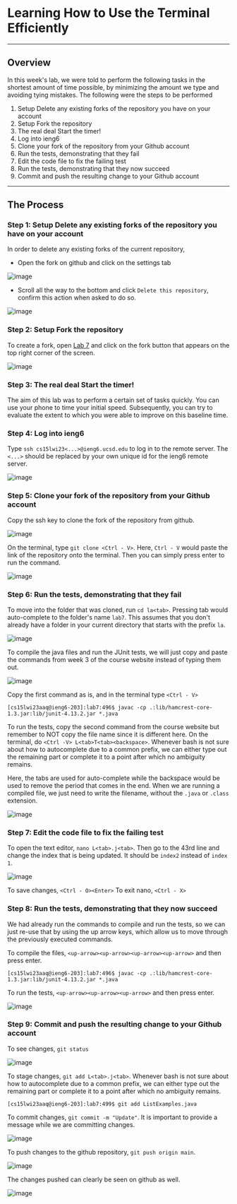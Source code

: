# Learning How to Use the Terminal Efficiently

---
## Overview

In this week's lab, we were told to perform the following tasks in the shortest amount of time possible, by minimizing the amount we type and avoiding tying mistakes. The following were the steps to be performed

1. Setup Delete any existing forks of the repository you have on your account
2. Setup Fork the repository
3. The real deal Start the timer!
4. Log into ieng6
5. Clone your fork of the repository from your Github account
6. Run the tests, demonstrating that they fail
7. Edit the code file to fix the failing test
8. Run the tests, demonstrating that they now succeed
9. Commit and push the resulting change to your Github account

---
## The Process

### Step 1: Setup Delete any existing forks of the repository you have on your account

In order to delete any existing forks of the current repository,
* Open the fork on github and click on the settings tab

![image](https://user-images.githubusercontent.com/63532613/221065310-33a06e72-f980-4c43-8b5f-207c4916674f.png)

* Scroll all the way to the bottom and click `Delete this repository`, confirm this action when asked to do so.

![image](https://user-images.githubusercontent.com/63532613/221065360-0099ee6c-5fd0-4324-9478-23cafa30b4a7.png)

### Step 2: Setup Fork the repository

To create a fork, open [Lab 7](https://github.com/ucsd-cse15l-w23/lab7) and click on the fork button that appears on the top right corner of the screen.

![image](https://user-images.githubusercontent.com/63532613/221065725-0a8be2eb-c171-41dc-a685-76f8f9c4850e.png)

### Step 3: The real deal Start the timer!

The aim of this lab was to perform a certain set of tasks quickly. You can use your phone to time your initial speed. Subsequently, you can try to evaluate the extent to which you were able to improve on this baseline time.

### Step 4: Log into ieng6

Type `ssh cs15lwi23<...>@ieng6.ucsd.edu` to log in to the remote server. The `<...>` should be replaced by your own unique id for the ieng6 remote server. 

![image](https://user-images.githubusercontent.com/63532613/221066272-fd7666e4-e03c-49c9-9a47-b0c0b2b0eecb.png)

### Step 5: Clone your fork of the repository from your Github account

Copy the ssh key to clone the fork of the repository from github.

![image](https://user-images.githubusercontent.com/63532613/221070426-76b32ef7-89e6-4d9f-924d-6c7ffde21e72.png)

On the terminal, type `git clone <Ctrl - V>`. Here, `Ctrl - V` would paste the link of the repository onto the terminal. Then you can simply press enter to run the command.

![image](https://user-images.githubusercontent.com/63532613/221066647-b1c5a7b7-a668-45ac-96fa-e8e4312d8501.png)

### Step 6: Run the tests, demonstrating that they fail

To move into the folder that was cloned, run `cd la<tab>`. Pressing tab would auto-complete to the folder's name `lab7`. This assumes that you don't already have a folder in your current directory that starts with the prefix `la`.

![image](https://user-images.githubusercontent.com/63532613/221067015-68f301b0-4584-4c40-bd54-7144f497b5cb.png)

To compile the java files and run the JUnit tests, we will just copy and paste the commands from week 3 of the course website instead of typing them out.

![image](https://user-images.githubusercontent.com/63532613/221067272-214aafd2-3531-468c-994b-b3da97789baf.png)

Copy the first command as is, and in the terminal type `<Ctrl - V>`

```
[cs15lwi23aaq@ieng6-203]:lab7:496$ javac -cp .:lib/hamcrest-core-1.3.jar:lib/junit-4.13.2.jar *.java
```

To run the tests, copy the second command from the course website but remember to NOT copy the file name since it is different here. On the terminal, do `<Ctrl -V> L<tab>T<tab><backspace>`. Whenever bash is not sure about how to autocomplete due to a common prefix, we can either type out the remaining part or complete it to a point after which no ambiguity remains.

Here, the tabs are used for auto-complete while the backspace would be used to remove the period that comes in the end. When we are running a compiled file, we just need to write the filename, without the `.java` or `.class` extension. 

![image](https://user-images.githubusercontent.com/63532613/221067746-563e3b86-d03a-4a01-ae7a-14d6e612f61a.png)

### Step 7: Edit the code file to fix the failing test

To open the text editor, `nano L<tab>.j<tab>`. Then go to the 43rd line and change the index that is being updated. It should be `index2` instead of `index 1`. 

![image](https://user-images.githubusercontent.com/63532613/221068277-72af7ab0-8292-4785-9ef2-1250e8402c62.png)

To save changes, `<Ctrl - O><Enter>`
To exit nano, `<Ctrl - X>`

### Step 8: Run the tests, demonstrating that they now succeed

We had already run the commands to compile and run the tests, so we can just re-use that by using the up arrow keys, which allow us to move through the previously executed commands.

To compile the files, `<up-arrow><up-arrow><up-arrow><up-arrow>` and then press enter. 

```
[cs15lwi23aaq@ieng6-203]:lab7:496$ javac -cp .:lib/hamcrest-core-1.3.jar:lib/junit-4.13.2.jar *.java
```

To run the tests, `<up-arrow><up-arrow><up-arrow>` and then press enter.

![image](https://user-images.githubusercontent.com/63532613/221068954-9d5829ae-3b0e-4c5e-8422-6dd75c431826.png)


### Step 9: Commit and push the resulting change to your Github account

To see changes, `git status`

![image](https://user-images.githubusercontent.com/63532613/221069565-29ef5df1-3c4a-455d-b4dc-35dfb47608d6.png)

To stage changes, `git add L<tab>.j<tab>`. Whenever bash is not sure about how to autocomplete due to a common prefix, we can either type out the remaining part or complete it to a point after which no ambiguity remains.

```
[cs15lwi23aaq@ieng6-203]:lab7:499$ git add ListExamples.java
```

To commit changes, `git commit -m "Update"`. It is important to provide a message while we are committing changes.

![image](https://user-images.githubusercontent.com/63532613/221070069-61df5213-eb95-47af-b257-f1d62e916499.png)

To push changes to the github repository, `git push origin main`.

![image](https://user-images.githubusercontent.com/63532613/221070942-af432084-b8ce-4b05-9f4f-bc2d697f2d02.png)

The changes pushed can clearly be seen on github as well.

![image](https://user-images.githubusercontent.com/63532613/221071028-b2f56cd8-a6da-451c-b652-6d5d867f2189.png)
